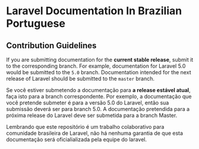 # Laravel Documentation In Brazilian Portuguese

## Contribution Guidelines

If you are submitting documentation for the **current stable release**, submit it to the corresponding branch. For example, documentation for Laravel 5.0 would be submitted to the `5.0` branch. Documentation intended for the next release of Laravel should be submitted to the `master` branch.


Se você estiver submetendo a documentação para **a release estável atual**, faça isto para a branch correspondente.
Por exemplo, a documentação que você pretende submeter é para a versão 5.0 do Laravel, então sua submissão deverá ser para branch 5.0. A documentação pretendida para a próxima release do Laravel deve ser submetida para a branch Master.

Lembrando que este repositório é um trabalho colaborativo para comunidade brasileira de Laravel, não há nenhuma garantia de que esta documentação será oficialializada pela equipe do laravel. 